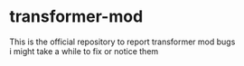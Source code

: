 # transformer-mod
This is the official repository to report transformer mod bugs\
i might take a while to fix or notice them